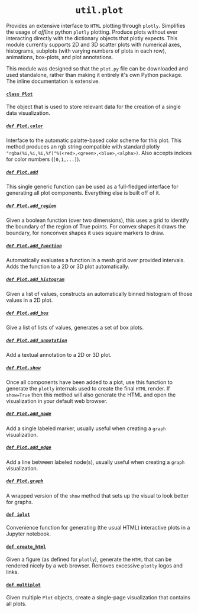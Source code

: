 <h1 align="center"><code>util.plot</code></h1>

Provides an extensive interface to `HTML` plotting through `plotly`. Simplifies the usage of *offline* python `plotly` plotting. Produce plots without ever interacting directly with the dictionary objects that plotly expects. This module currently supports 2D and 3D scatter plots with numerical axes, histograms, subplots (with varying numbers of plots in each row), animations, box-plots, and plot annotations.

This module was designed so that the `plot.py` file can be downloaded and used standalone, rather than making it entirely it's own Python package. The inline documentation is extensive.

#### [`class Plot`](plot.py#L163)

The object that is used to store relevant data for the creation of a single data visualization.

##### [`def Plot.color`](plot.py#L410)

Interface to the automatic palatte-based color scheme for this plot. This method produces an rgb string compatible with standard plotly `"rgba(%i,%i,%i,%f)"%(<red>,<green>,<blue>,<alpha>)`. Also accepts indices for color numbers (`[0,1,...]`).

##### [`def Plot.add`](plot.py#L717)

This single generic function can be used as a full-fledged interface for generating all plot components. Everything else is built off of it.

##### [`def Plot.add_region`](plot.py#L469)

Given a boolean function (over two dimensions), this uses a grid to identify the boundary of the region of True points. For convex shapes it draws the boundary, for nonconvex shapes it uses square markers to draw.

##### [`def Plot.add_function`](plot.py#L517)

Automatically evaluates a function in a mesh grid over provided intervals. Adds the function to a 2D or 3D plot automatically.

##### [`def Plot.add_histogram`](plot.py#L604)

Given a list of values, constructs an automatically binned histogram of those values in a 2D plot.

##### [`def Plot.add_box`](plot.py#L674)

Give a list of lists of values, generates a set of box plots.

##### [`def Plot.add_annotation`](plot.py#L939)

Add a textual annotation to a 2D or 3D plot.

##### [`def Plot.show`](plot.py#L1038)

Once all components have been added to a plot, use this function to generate the `plotly` internals used to create the final `HTML` render. If `show=True` then this method will also generate the HTML and open the visualization in your default web browser.

##### [`def Plot.add_node`](plot.py#L1288)

Add a single labeled marker, usually useful when creating a `graph` visualization.

##### [`def Plot.add_edge`](plot.py#L1321)

Add a line between labeled node(s), usually useful when creating a `graph` visualization.

##### [`def Plot.graph`](plot.py#L1268)

A wrapped version of the `show` method that sets up the visual to look better for graphs.

#### [`def iplot`](plot.py#1362)

Convenience function for generating (the usual HTML) interactive plots in a Jupyter notebook.

#### [`def create_html`](plot.py#1384)

Given a figure (as defined for `plotly`), generate the `HTML` that can be rendered nicely by a web browser. Removes excessive `plotly` logos and links.

#### [`def multiplot`](plot.py#1478)

Given multiple `Plot` objects, create a single-page visualization that contains all plots.
